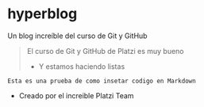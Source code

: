 # hyperblog
Un blog increíble del curso de Git y GitHub

> El curso de Git y GitHub de Platzi es muy bueno
> - Y estamos haciendo listas

`
Esta es una prueba de como insetar codigo en Markdown
`

*  Creado por el increible Platzi Team